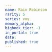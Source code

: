 ```yaml
---
name: Rain Robinson
rarity: 5
series: voy
memory_alpha:
bigbook_tier: -1
in_portal: true
date:
published: true
---
```



